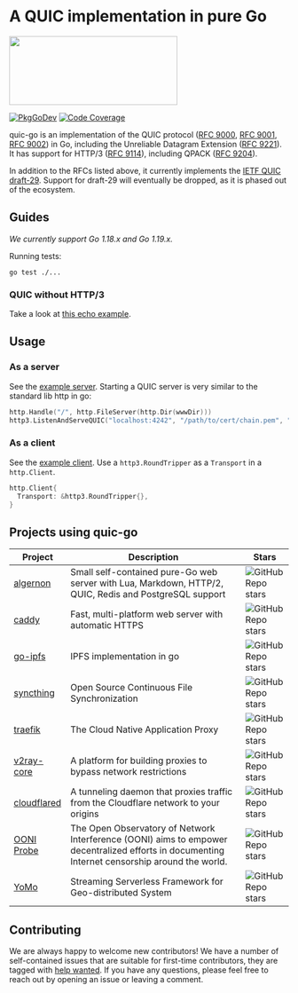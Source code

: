 # A QUIC implementation in pure Go

<img src="docs/quic.png" width=303 height=124>

[![PkgGoDev](https://pkg.go.dev/badge/github.com/lucas-clemente/quic-go)](https://pkg.go.dev/github.com/lucas-clemente/quic-go)
[![Code Coverage](https://img.shields.io/codecov/c/github/lucas-clemente/quic-go/master.svg?style=flat-square)](https://codecov.io/gh/lucas-clemente/quic-go/)

quic-go is an implementation of the QUIC protocol ([RFC 9000](https://datatracker.ietf.org/doc/html/rfc9000), [RFC 9001](https://datatracker.ietf.org/doc/html/rfc9001), [RFC 9002](https://datatracker.ietf.org/doc/html/rfc9002)) in Go, including the Unreliable Datagram Extension ([RFC 9221](https://datatracker.ietf.org/doc/html/rfc9221)). It has support for HTTP/3 ([RFC 9114](https://datatracker.ietf.org/doc/html/rfc9114)), including QPACK ([RFC 9204](https://datatracker.ietf.org/doc/html/rfc9204)).

In addition to the RFCs listed above, it currently implements the [IETF QUIC draft-29](https://tools.ietf.org/html/draft-ietf-quic-transport-29). Support for draft-29 will eventually be dropped, as it is phased out of the ecosystem.

## Guides

*We currently support Go 1.18.x and Go 1.19.x.*

Running tests:

    go test ./...

### QUIC without HTTP/3

Take a look at [this echo example](example/echo/echo.go).

## Usage

### As a server

See the [example server](example/main.go). Starting a QUIC server is very similar to the standard lib http in go:

```go
http.Handle("/", http.FileServer(http.Dir(wwwDir)))
http3.ListenAndServeQUIC("localhost:4242", "/path/to/cert/chain.pem", "/path/to/privkey.pem", nil)
```

### As a client

See the [example client](example/client/main.go). Use a `http3.RoundTripper` as a `Transport` in a `http.Client`.

```go
http.Client{
  Transport: &http3.RoundTripper{},
}
```

## Projects using quic-go

| Project                                              | Description                                                                                            | Stars |
|------------------------------------------------------|--------------------------------------------------------------------------------------------------------|-------|
| [algernon](https://github.com/xyproto/algernon)      | Small self-contained pure-Go web server with Lua, Markdown, HTTP/2, QUIC, Redis and PostgreSQL support | ![GitHub Repo stars](https://img.shields.io/github/stars/xyproto/algernon?style=flat-square) |
| [caddy](https://github.com/caddyserver/caddy/)       | Fast, multi-platform web server with automatic HTTPS                                                   | ![GitHub Repo stars](https://img.shields.io/github/stars/caddyserver/caddy?style=flat-square) |
| [go-ipfs](https://github.com/ipfs/go-ipfs)           | IPFS implementation in go                                                                              | ![GitHub Repo stars](https://img.shields.io/github/stars/ipfs/go-ipfs?style=flat-square) |
| [syncthing](https://github.com/syncthing/syncthing/) | Open Source Continuous File Synchronization                                                            | ![GitHub Repo stars](https://img.shields.io/github/stars/syncthing/syncthing?style=flat-square) |
| [traefik](https://github.com/traefik/traefik)        | The Cloud Native Application Proxy                                                                     | ![GitHub Repo stars](https://img.shields.io/github/stars/traefik/traefik?style=flat-square) |
| [v2ray-core](https://github.com/v2fly/v2ray-core)    | A platform for building proxies to bypass network restrictions                                         | ![GitHub Repo stars](https://img.shields.io/github/stars/v2fly/v2ray-core?style=flat-square) |
| [cloudflared](https://github.com/cloudflare/cloudflared)    | A tunneling daemon that proxies traffic from the Cloudflare network to your origins             | ![GitHub Repo stars](https://img.shields.io/github/stars/cloudflare/cloudflared?style=flat-square) |
| [OONI Probe](https://github.com/ooni/probe-cli)            | The Open Observatory of Network Interference (OONI) aims to empower decentralized efforts in documenting Internet censorship around the world.   | ![GitHub Repo stars](https://img.shields.io/github/stars/ooni/probe-cli?style=flat-square) |
| [YoMo](https://github.com/yomorun/yomo)    | Streaming Serverless Framework for Geo-distributed System | ![GitHub Repo stars](https://img.shields.io/github/stars/yomorun/yomo?style=flat-square) |

## Contributing

We are always happy to welcome new contributors! We have a number of self-contained issues that are suitable for first-time contributors, they are tagged with [help wanted](https://github.com/lucas-clemente/quic-go/issues?q=is%3Aissue+is%3Aopen+label%3A%22help+wanted%22). If you have any questions, please feel free to reach out by opening an issue or leaving a comment.
